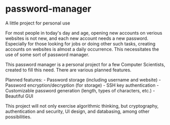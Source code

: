 # password-manager
A little project for personal use

For most people in today's day and age, opening new accounts on verious websites is not new, and each new account needs a new password. Especially for those looking for jobs or doing other such tasks, creating accounts on websites is almost a daily occurrence. This necessitates the use of some sort of password manager. 

This password manager is a personal project for a few Computer Scientists, created to fill this need. There are various planned features.

Planned features:
    - Password storage (including username and website)
    - Password encryption/decryption (for storage)
    - SSH key authentication
    - Customizable password generation (length, types of characters, etc.)
    - Beautiful GUI

This project will not only exercise algorithmic thinking, but cryptography, authentication and security, UI design, and databasing, among other possibilities.
